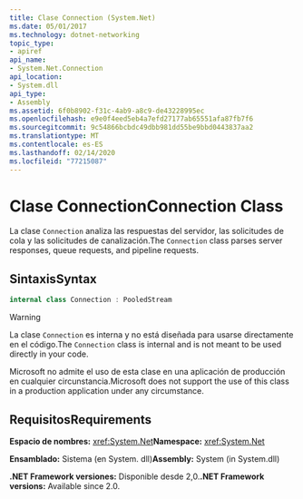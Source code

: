```yaml
---
title: Clase Connection (System.Net)
ms.date: 05/01/2017
ms.technology: dotnet-networking
topic_type:
- apiref
api_name:
- System.Net.Connection
api_location:
- System.dll
api_type:
- Assembly
ms.assetid: 6f0b8902-f31c-4ab9-a8c9-de43228995ec
ms.openlocfilehash: e9e0f4eed5eb4a7efd27177ab65551afa87fb7f6
ms.sourcegitcommit: 9c54866bcbdc49dbb981dd55be9bbd0443837aa2
ms.translationtype: MT
ms.contentlocale: es-ES
ms.lasthandoff: 02/14/2020
ms.locfileid: "77215087"
---
```

# <a name="connection-class"></a><span data-ttu-id="3e923-102">Clase Connection</span><span class="sxs-lookup"><span data-stu-id="3e923-102">Connection Class</span></span>

<span data-ttu-id="3e923-103">La clase `Connection` analiza las respuestas del servidor, las solicitudes de cola y las solicitudes de canalización.</span><span class="sxs-lookup"><span data-stu-id="3e923-103">The `Connection` class parses server responses, queue requests, and pipeline requests.</span></span>

## <a name="syntax"></a><span data-ttu-id="3e923-104">Sintaxis</span><span class="sxs-lookup"><span data-stu-id="3e923-104">Syntax</span></span>
  
```csharp  
internal class Connection : PooledStream
```

> [!WARNING]
> <span data-ttu-id="3e923-105">La clase `Connection` es interna y no está diseñada para usarse directamente en el código.</span><span class="sxs-lookup"><span data-stu-id="3e923-105">The `Connection` class is internal and is not meant to be used directly in your code.</span></span>
> 
> <span data-ttu-id="3e923-106">Microsoft no admite el uso de esta clase en una aplicación de producción en cualquier circunstancia.</span><span class="sxs-lookup"><span data-stu-id="3e923-106">Microsoft does not support the use of this class in a production application under any circumstance.</span></span>

## <a name="requirements"></a><span data-ttu-id="3e923-107">Requisitos</span><span class="sxs-lookup"><span data-stu-id="3e923-107">Requirements</span></span>

<span data-ttu-id="3e923-108">**Espacio de nombres:** <xref:System.Net></span><span class="sxs-lookup"><span data-stu-id="3e923-108">**Namespace:** <xref:System.Net></span></span>

<span data-ttu-id="3e923-109">**Ensamblado:** Sistema (en System. dll)</span><span class="sxs-lookup"><span data-stu-id="3e923-109">**Assembly:** System (in System.dll)</span></span>

<span data-ttu-id="3e923-110">**.NET Framework versiones:** Disponible desde 2,0.</span><span class="sxs-lookup"><span data-stu-id="3e923-110">**.NET Framework versions:** Available since 2.0.</span></span>
